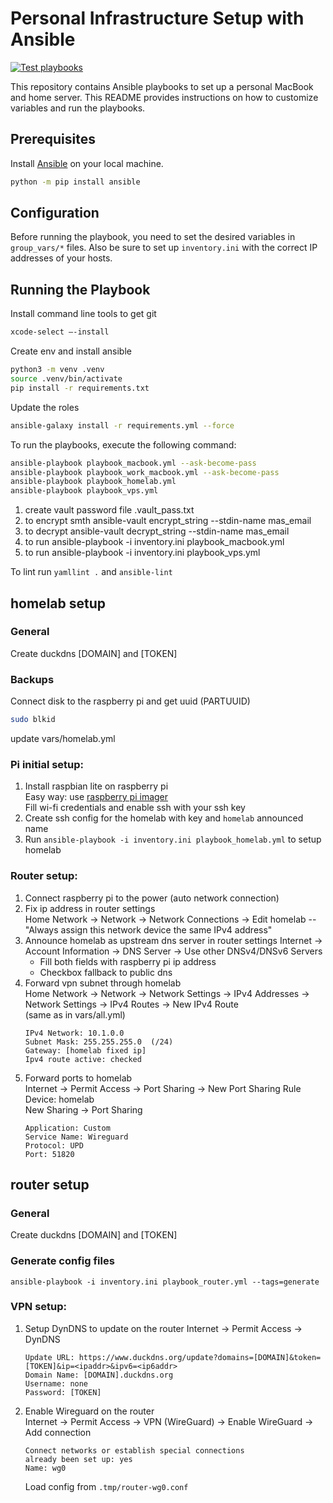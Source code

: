 # Personal Infrastructure Setup with Ansible

[![Test playbooks](https://github.com/k4black/personal-infra/actions/workflows/test.yml/badge.svg)](https://github.com/k4black/personal-infra/actions/workflows/test.yml)

This repository contains Ansible playbooks to set up a personal MacBook and home server. 
This README provides instructions on how to customize variables and run the playbooks.


## Prerequisites

Install [Ansible](https://docs.ansible.com/ansible/latest/installation_guide/intro_installation.html) on your local machine.
```bash
python -m pip install ansible
```


## Configuration

Before running the playbook, you need to set the desired variables in `group_vars/*` files.
Also be sure to set up `inventory.ini` with the correct IP addresses of your hosts.


## Running the Playbook

Install command line tools to get git
```bash
xcode-select –-install
```

Create env and install ansible
```bash
python3 -m venv .venv
source .venv/bin/activate
pip install -r requirements.txt
```

Update the roles
```bash
ansible-galaxy install -r requirements.yml --force
```

To run the playbooks, execute the following command:
```bash
ansible-playbook playbook_macbook.yml --ask-become-pass
ansible-playbook playbook_work_macbook.yml --ask-become-pass
ansible-playbook playbook_homelab.yml
ansible-playbook playbook_vps.yml
```




1. create vault password file .vault_pass.txt
2. to encrypt smth ansible-vault encrypt_string --stdin-name mas_email  
3. to decrypt ansible-vault decrypt_string --stdin-name mas_email
4. to run ansible-playbook -i inventory.ini playbook_macbook.yml  
5. to run ansible-playbook -i inventory.ini playbook_vps.yml

To lint run `yamllint .` and `ansible-lint`


## homelab setup

### General

Create duckdns [DOMAIN] and [TOKEN]

### Backups 

Connect disk to the raspberry pi and get uuid (PARTUUID)
```bash
sudo blkid
```
update vars/homelab.yml

### Pi initial setup:

1. Install raspbian lite on raspberry pi  
    Easy way: use [raspberry pi imager](https://www.raspberrypi.org/software/)  
    Fill wi-fi credentials and enable ssh with your ssh key
2. Create ssh config for the homelab with key and `homelab` announced name
3. Run `ansible-playbook -i inventory.ini playbook_homelab.yml` to setup homelab


### Router setup:

1. Connect raspberry pi to the power (auto network connection)
2. Fix ip address in router settings  
    Home Network -> Network -> Network Connections -> Edit homelab -- "Always assign this network device the same IPv4 address"
3. Announce homelab as upstream dns server in router settings
    Internet -> Account Information -> DNS Server -> Use other DNSv4/DNSv6 Servers  
    * Fill both fields with raspberry pi ip address
    * Checkbox fallback to public dns 
4. Forward vpn subnet through homelab  
    Home Network -> Network -> Network Settings -> IPv4 Addresses -> Network Settings -> IPv4 Routes -> New IPv4 Route  
   (same as in vars/all.yml)
    ```
    IPv4 Network: 10.1.0.0
    Subnet Mask: 255.255.255.0  (/24)
    Gateway: [homelab fixed ip]
    Ipv4 route active: checked
    ```
5. Forward ports to homelab  
    Internet -> Permit Access -> Port Sharing -> New Port Sharing Rule  
    Device: homelab  
    New Sharing -> Port Sharing
    ```
    Application: Custom
    Service Name: Wireguard
    Protocol: UPD
    Port: 51820
    ```
   

## router setup

### General

Create duckdns [DOMAIN] and [TOKEN]

### Generate config files

`ansible-playbook -i inventory.ini playbook_router.yml --tags=generate`

### VPN setup:

1. Setup DynDNS to update on the router
    Internet -> Permit Access -> DynDNS  
    ```
    Update URL: https://www.duckdns.org/update?domains=[DOMAIN]&token=[TOKEN]&ip=<ipaddr>&ipv6=<ip6addr>
    Domain Name: [DOMAIN].duckdns.org
    Username: none
    Password: [TOKEN]
    ```
2. Enable Wireguard on the router  
    Internet -> Permit Access -> VPN (WireGuard) -> Enable WireGuard -> Add connection  
    ```
    Connect networks or establish special connections
    already been set up: yes
    Name: wg0
    ```
    Load config from `.tmp/router-wg0.conf`
